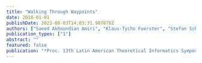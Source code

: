 ```yaml
---
title: "Walking Through Waypoints"
date: 2018-01-01
publishDate: 2023-08-03T14:03:31.907878Z
authors: ["Saeed Akhoondian Amiri", "Klaus-Tycho Foerster", "Stefan Schmid"]
publication_types: ["1"]
abstract: ""
featured: false
publication: "*Proc. 13th Latin American Theoretical Informatics Symposium (LATIN)*"
---
```


